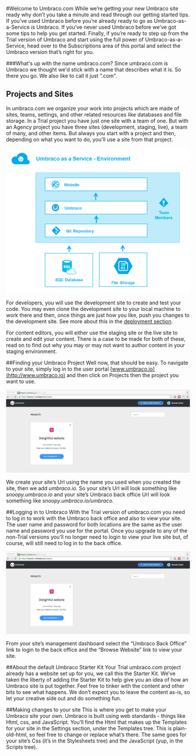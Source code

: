 #Welcome to Umbraco.com
While we’re getting your new Umbraco site ready why don’t you take a minute and read through our getting started tips.  If you’ve used Umbraco before you’re already ready to go as Umbraco-as-a-Service _is_ Umbraco.  If you’ve never used Umbraco before we’ve got some tips to help you get started.  Finally, if you’re ready to step up from the Trial version of Umbraco and start using the full power of Umbraco-as-a-Service, head over to the Subscriptions area of this portal and select the Umbraco version that’s right for you.

###What's up with the name umbraco.com?
Since umbraco.com _is_ Umbraco we thought we'd stick with a name that describes what it is.  So there you go.  We also like to call it just ".com".

## Projects and Sites
In umbraco.com we organize your work into projects which are made of sites, teams, settings, and other related resources like databases and file storage.  In a Trial project you have just one site with a team of one.  But with an Agency project you have three sites (development, staging, live), a team of many, and other items.  But always you start with a project and then, depending on what you want to do, you'll use a site from that project.

![environment](images/environment.png)

For developers, you will use the development site to create and test your code.  You may even clone the development site to your local machine to work there and then, once things are just how you like, push you changes to the development site.  See more about this in the [deployment section](/deployment/index.md).

For content editors, you will either use the staging site or the live site to create and edit your content.  There is a case to be made for both of these, read on to find out why you may or may not want to author content in your staging environment.

##Finding your Umbraco Project
Well now, that should be easy.  To navigate to your site, simply log in to the user portal [www.umbraco.io](http://www.umbraco.io) and then click on Projects then the project you want to use.

![Alt text](images/dashboard.jpg "Optional title")

We create your site’s Url using the name you used when you created the site, then we add _umbraco.io_.  So your site’s Url will look something like _snoopy.umbraco.io_ and your site’s Umbraco back office Url will look something like _snoopy.umbraco.io/umbraco_.

##Logging in to Umbraco
With the Trial version of umbraco.com you need to log in to work with the Umbraco back office and also to view your site.  The user name and password for both locations are the same as the user name and password you use for the portal.  Once you upgrade to any of the non-Trial versions you’ll no longer need to login to view your live site but, of course, will still need to log in to the back office.

![Alt text](images/dashboard.jpg "Optional title")

From your site’s management dashboard select the “Umbraco Back Office” link to login to the back office and the “Browse Website” link to view your site.

##About the default Umbraco Starter Kit
Your Trial umbraco.com project already has a website set up for you, we call this the Starter Kit.  We’ve taken the liberty of adding the Starter Kit to help give you an idea of how an Umbraco site is put together.  Feel free to tinker with the content and other bits to see what happens.  We don’t expect you to leave the content as-is, so let your creative side out and do something fun.
 
##Making changes to your site
This is where you get to make your Umbraco site your own.  Umbraco is built using web standards - things like Html, css, and JavaScript.  You’ll find the Html that makes up the Templates for your site in the Settings section, under the Templates tree.  This is plain-old-html, so feel free to change or replace what’s there.  The same goes for your site’s Css (it’s in the Stylesheets tree) and the JavaScript (yup, in the Scripts tree).  
 
